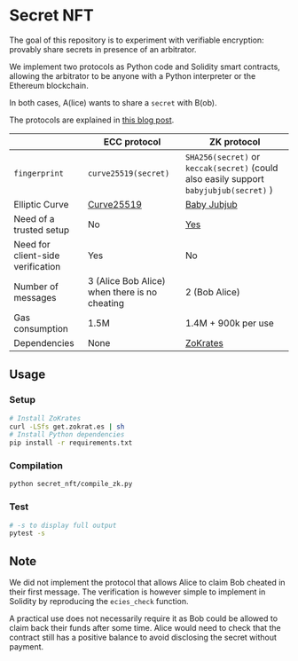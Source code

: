 # Secret NFT

The goal of this repository is to experiment with verifiable encryption: provably share secrets in presence of an arbitrator.

We implement two protocols as Python code and Solidity smart contracts, allowing the arbitrator to be anyone with a Python interpreter or the Ethereum blockchain.

In both cases, A(lice) wants to share a `secret` with B(ob).

The protocols are explained in [this blog post](https://louisabraham.github.io/articles/verifiable-encryption-blockchain).

|                                   | ECC protocol                                           | ZK protocol                                                                            |
| --------------------------------- | ------------------------------------------------------ | -------------------------------------------------------------------------------------- |
| `fingerprint`                     | `curve25519(secret)`                                   | `SHA256(secret)` or `keccak(secret)` (could also easily support `babyjubjub(secret)` ) |
| Elliptic Curve                    | [Curve25519](https://en.wikipedia.org/wiki/Curve25519) | [Baby Jubjub](https://eips.ethereum.org/EIPS/eip-2494)                                 |
| Need of a trusted setup           | No                                                     | [Yes](https://zokrates.github.io/toolbox/trusted_setup.html)                           |
| Need for client-side verification | Yes                                                    | No                                                                                     |
| Number of messages                | 3 (Alice Bob Alice) when there is no cheating          | 2 (Bob Alice)                                                                          |
| Gas consumption                   | 1.5M                                                   | 1.4M + 900k per use                                                                    |
| Dependencies                      | None                                                   | [ZoKrates](https://zokrates.github.io/)                                                |

## Usage

### Setup

```sh
# Install ZoKrates
curl -LSfs get.zokrat.es | sh
# Install Python dependencies
pip install -r requirements.txt
```

### Compilation

```sh
python secret_nft/compile_zk.py
```

### Test

```sh
# -s to display full output
pytest -s
```

## Note

We did not implement the protocol that allows Alice to claim Bob cheated in their first message.
The verification is however simple to implement in Solidity by reproducing the `ecies_check` function.

A practical use does not necessarily require it as Bob could be allowed to claim back their funds after some time.
Alice would need to check that the contract still has a positive balance to avoid disclosing the secret without payment.

